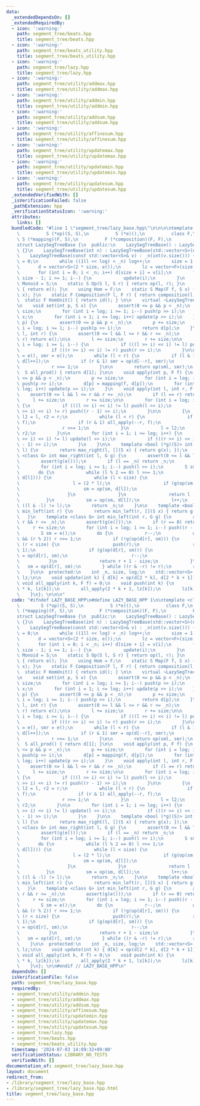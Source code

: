 ```yaml
---
data:
  _extendedDependsOn: []
  _extendedRequiredBy:
  - icon: ':warning:'
    path: segment_tree/beats.hpp
    title: segment_tree/beats.hpp
  - icon: ':warning:'
    path: segment_tree/beats_utility.hpp
    title: segment_tree/beats_utility.hpp
  - icon: ':warning:'
    path: segment_tree/lazy.hpp
    title: segment_tree/lazy.hpp
  - icon: ':warning:'
    path: segment_tree/utility/addmax.hpp
    title: segment_tree/utility/addmax.hpp
  - icon: ':warning:'
    path: segment_tree/utility/addmin.hpp
    title: segment_tree/utility/addmin.hpp
  - icon: ':warning:'
    path: segment_tree/utility/addsum.hpp
    title: segment_tree/utility/addsum.hpp
  - icon: ':warning:'
    path: segment_tree/utility/affinesum.hpp
    title: segment_tree/utility/affinesum.hpp
  - icon: ':warning:'
    path: segment_tree/utility/updatemax.hpp
    title: segment_tree/utility/updatemax.hpp
  - icon: ':warning:'
    path: segment_tree/utility/updatemin.hpp
    title: segment_tree/utility/updatemin.hpp
  - icon: ':warning:'
    path: segment_tree/utility/updatesum.hpp
    title: segment_tree/utility/updatesum.hpp
  _extendedVerifiedWith: []
  _isVerificationFailed: false
  _pathExtension: hpp
  _verificationStatusIcon: ':warning:'
  attributes:
    links: []
  bundledCode: "#line 1 \"segment_tree/lazy_base.hpp\"\n\n\n\ntemplate <class S,\n\
    \          S (*op)(S, S),\n          S (*e)(),\n          class F,\n         \
    \ S (*mapping)(F, S),\n          F (*composition)(F, F),\n          F (*id)()>\n\
    struct LazySegTreeBase {\n  public:\n    LazySegTreeBase() : LazySegTreeBase(0)\
    \ {}\n    LazySegTreeBase(int n) : LazySegTreeBase(std::vector<S>(n, e())) {}\n\
    \    LazySegTreeBase(const std::vector<S>& v) : _n(int(v.size())) {\n        log\
    \ = 0;\n        while ((1ll << log) < _n) log++;\n        size = 1 << log;\n \
    \       d = vector<S>(2 * size, e());\n        lz = vector<F>(size, id());\n \
    \       for (int i = 0; i < _n; i++) d[size + i] = v[i];\n        for (int i =\
    \ size - 1; i >= 1; i--) {\n            update(i);\n        }\n    }\n\n    using\
    \ Monoid = S;\n    static S Op(S l, S r) { return op(l, r); }\n    static S MonoidUnit()\
    \ { return e(); }\n    using Hom = F;\n    static S Map(F f, S x) { return mapping(f,\
    \ x); }\n    static F Composition(F l, F r) { return composition(l, r); }\n  \
    \  static F HomUnit() { return id(); } \n\n    virtual ~LazySegTreeBase() = default;\n\
    \n    void set(int p, S x) {\n        assert(0 <= p && p < _n);\n        p +=\
    \ size;\n        for (int i = log; i >= 1; i--) push(p >> i);\n        d[p] =\
    \ x;\n        for (int i = 1; i <= log; i++) update(p >> i);\n    }\n\n    S get(int\
    \ p) {\n        assert(0 <= p && p < _n);\n        p += size;\n        for (int\
    \ i = log; i >= 1; i--) push(p >> i);\n        return d[p];\n    }\n\n    S prod(int\
    \ l, int r) {\n        assert(0 <= l && l <= r && r <= _n);\n        if (l ==\
    \ r) return e();\n\n        l += size;\n        r += size;\n\n        for (int\
    \ i = log; i >= 1; i--) {\n            if (((l >> i) << i) != l) push(l >> i);\n\
    \            if (((r >> i) << i) != r) push(r >> i);\n        }\n\n        S sml\
    \ = e(), smr = e();\n        while (l < r) {\n            if (l & 1) sml = op(sml,\
    \ d[l++]);\n            if (r & 1) smr = op(d[--r], smr);\n            l >>= 1;\n\
    \            r >>= 1;\n        }\n\n        return op(sml, smr);\n    }\n\n  \
    \  S all_prod() { return d[1]; }\n\n    void apply(int p, F f) {\n        assert(0\
    \ <= p && p < _n);\n        p += size;\n        for (int i = log; i >= 1; i--)\
    \ push(p >> i);\n        d[p] = mapping(f, d[p]);\n        for (int i = 1; i <=\
    \ log; i++) update(p >> i);\n    }\n    void apply(int l, int r, F f) {\n    \
    \    assert(0 <= l && l <= r && r <= _n);\n        if (l == r) return;\n\n   \
    \     l += size;\n        r += size;\n\n        for (int i = log; i >= 1; i--)\
    \ {\n            if (((l >> i) << i) != l) push(l >> i);\n            if (((r\
    \ >> i) << i) != r) push((r - 1) >> i);\n        }\n\n        {\n            int\
    \ l2 = l, r2 = r;\n            while (l < r) {\n                if (l & 1) all_apply(l++,\
    \ f);\n                if (r & 1) all_apply(--r, f);\n                l >>= 1;\n\
    \                r >>= 1;\n            }\n            l = l2;\n            r =\
    \ r2;\n        }\n\n        for (int i = 1; i <= log; i++) {\n            if (((l\
    \ >> i) << i) != l) update(l >> i);\n            if (((r >> i) << i) != r) update((r\
    \ - 1) >> i);\n        }\n    }\n\n    template <bool (*g)(S)> int max_right(int\
    \ l) {\n        return max_right(l, [](S x) { return g(x); });\n    }\n    template\
    \ <class G> int max_right(int l, G g) {\n        assert(0 <= l && l <= _n);\n\
    \        assert(g(e()));\n        if (l == _n) return _n;\n        l += size;\n\
    \        for (int i = log; i >= 1; i--) push(l >> i);\n        S sm = e();\n \
    \       do {\n            while (l % 2 == 0) l >>= 1;\n            if (!g(op(sm,\
    \ d[l]))) {\n                while (l < size) {\n                    push(l);\n\
    \                    l = (2 * l);\n                    if (g(op(sm, d[l]))) {\n\
    \                        sm = op(sm, d[l]);\n                        l++;\n  \
    \                  }\n                }\n                return l - size;\n  \
    \          }\n            sm = op(sm, d[l]);\n            l++;\n        } while\
    \ ((l & -l) != l);\n        return _n;\n    }\n\n    template <bool (*g)(S)> int\
    \ min_left(int r) {\n        return min_left(r, [](S x) { return g(x); });\n \
    \   }\n    template <class G> int min_left(int r, G g) {\n        assert(0 <=\
    \ r && r <= _n);\n        assert(g(e()));\n        if (r == 0) return 0;\n   \
    \     r += size;\n        for (int i = log; i >= 1; i--) push((r - 1) >> i);\n\
    \        S sm = e();\n        do {\n            r--;\n            while (r > 1\
    \ && (r % 2)) r >>= 1;\n            if (!g(op(d[r], sm))) {\n                while\
    \ (r < size) {\n                    push(r);\n                    r = (2 * r +\
    \ 1);\n                    if (g(op(d[r], sm))) {\n                        sm\
    \ = op(d[r], sm);\n                        r--;\n                    }\n     \
    \           }\n                return r + 1 - size;\n            }\n         \
    \   sm = op(d[r], sm);\n        } while ((r & -r) != r);\n        return 0;\n\
    \    }\n\n  protected:\n    int _n, size, log;\n    std::vector<S> d;\n    std::vector<F>\
    \ lz;\n\n    void update(int k) { d[k] = op(d[2 * k], d[2 * k + 1]); }\n    virtual\
    \ void all_apply(int k, F f) = 0;\n    void push(int k) {\n        all_apply(2\
    \ * k, lz[k]);\n        all_apply(2 * k + 1, lz[k]);\n        lz[k] = id();\n\
    \    }\n}; \n\n\n"
  code: "#ifndef LAZY_BASE_HPP\n#define LAZY_BASE_HPP 1\n\ntemplate <class S,\n  \
    \        S (*op)(S, S),\n          S (*e)(),\n          class F,\n          S\
    \ (*mapping)(F, S),\n          F (*composition)(F, F),\n          F (*id)()>\n\
    struct LazySegTreeBase {\n  public:\n    LazySegTreeBase() : LazySegTreeBase(0)\
    \ {}\n    LazySegTreeBase(int n) : LazySegTreeBase(std::vector<S>(n, e())) {}\n\
    \    LazySegTreeBase(const std::vector<S>& v) : _n(int(v.size())) {\n        log\
    \ = 0;\n        while ((1ll << log) < _n) log++;\n        size = 1 << log;\n \
    \       d = vector<S>(2 * size, e());\n        lz = vector<F>(size, id());\n \
    \       for (int i = 0; i < _n; i++) d[size + i] = v[i];\n        for (int i =\
    \ size - 1; i >= 1; i--) {\n            update(i);\n        }\n    }\n\n    using\
    \ Monoid = S;\n    static S Op(S l, S r) { return op(l, r); }\n    static S MonoidUnit()\
    \ { return e(); }\n    using Hom = F;\n    static S Map(F f, S x) { return mapping(f,\
    \ x); }\n    static F Composition(F l, F r) { return composition(l, r); }\n  \
    \  static F HomUnit() { return id(); } \n\n    virtual ~LazySegTreeBase() = default;\n\
    \n    void set(int p, S x) {\n        assert(0 <= p && p < _n);\n        p +=\
    \ size;\n        for (int i = log; i >= 1; i--) push(p >> i);\n        d[p] =\
    \ x;\n        for (int i = 1; i <= log; i++) update(p >> i);\n    }\n\n    S get(int\
    \ p) {\n        assert(0 <= p && p < _n);\n        p += size;\n        for (int\
    \ i = log; i >= 1; i--) push(p >> i);\n        return d[p];\n    }\n\n    S prod(int\
    \ l, int r) {\n        assert(0 <= l && l <= r && r <= _n);\n        if (l ==\
    \ r) return e();\n\n        l += size;\n        r += size;\n\n        for (int\
    \ i = log; i >= 1; i--) {\n            if (((l >> i) << i) != l) push(l >> i);\n\
    \            if (((r >> i) << i) != r) push(r >> i);\n        }\n\n        S sml\
    \ = e(), smr = e();\n        while (l < r) {\n            if (l & 1) sml = op(sml,\
    \ d[l++]);\n            if (r & 1) smr = op(d[--r], smr);\n            l >>= 1;\n\
    \            r >>= 1;\n        }\n\n        return op(sml, smr);\n    }\n\n  \
    \  S all_prod() { return d[1]; }\n\n    void apply(int p, F f) {\n        assert(0\
    \ <= p && p < _n);\n        p += size;\n        for (int i = log; i >= 1; i--)\
    \ push(p >> i);\n        d[p] = mapping(f, d[p]);\n        for (int i = 1; i <=\
    \ log; i++) update(p >> i);\n    }\n    void apply(int l, int r, F f) {\n    \
    \    assert(0 <= l && l <= r && r <= _n);\n        if (l == r) return;\n\n   \
    \     l += size;\n        r += size;\n\n        for (int i = log; i >= 1; i--)\
    \ {\n            if (((l >> i) << i) != l) push(l >> i);\n            if (((r\
    \ >> i) << i) != r) push((r - 1) >> i);\n        }\n\n        {\n            int\
    \ l2 = l, r2 = r;\n            while (l < r) {\n                if (l & 1) all_apply(l++,\
    \ f);\n                if (r & 1) all_apply(--r, f);\n                l >>= 1;\n\
    \                r >>= 1;\n            }\n            l = l2;\n            r =\
    \ r2;\n        }\n\n        for (int i = 1; i <= log; i++) {\n            if (((l\
    \ >> i) << i) != l) update(l >> i);\n            if (((r >> i) << i) != r) update((r\
    \ - 1) >> i);\n        }\n    }\n\n    template <bool (*g)(S)> int max_right(int\
    \ l) {\n        return max_right(l, [](S x) { return g(x); });\n    }\n    template\
    \ <class G> int max_right(int l, G g) {\n        assert(0 <= l && l <= _n);\n\
    \        assert(g(e()));\n        if (l == _n) return _n;\n        l += size;\n\
    \        for (int i = log; i >= 1; i--) push(l >> i);\n        S sm = e();\n \
    \       do {\n            while (l % 2 == 0) l >>= 1;\n            if (!g(op(sm,\
    \ d[l]))) {\n                while (l < size) {\n                    push(l);\n\
    \                    l = (2 * l);\n                    if (g(op(sm, d[l]))) {\n\
    \                        sm = op(sm, d[l]);\n                        l++;\n  \
    \                  }\n                }\n                return l - size;\n  \
    \          }\n            sm = op(sm, d[l]);\n            l++;\n        } while\
    \ ((l & -l) != l);\n        return _n;\n    }\n\n    template <bool (*g)(S)> int\
    \ min_left(int r) {\n        return min_left(r, [](S x) { return g(x); });\n \
    \   }\n    template <class G> int min_left(int r, G g) {\n        assert(0 <=\
    \ r && r <= _n);\n        assert(g(e()));\n        if (r == 0) return 0;\n   \
    \     r += size;\n        for (int i = log; i >= 1; i--) push((r - 1) >> i);\n\
    \        S sm = e();\n        do {\n            r--;\n            while (r > 1\
    \ && (r % 2)) r >>= 1;\n            if (!g(op(d[r], sm))) {\n                while\
    \ (r < size) {\n                    push(r);\n                    r = (2 * r +\
    \ 1);\n                    if (g(op(d[r], sm))) {\n                        sm\
    \ = op(d[r], sm);\n                        r--;\n                    }\n     \
    \           }\n                return r + 1 - size;\n            }\n         \
    \   sm = op(d[r], sm);\n        } while ((r & -r) != r);\n        return 0;\n\
    \    }\n\n  protected:\n    int _n, size, log;\n    std::vector<S> d;\n    std::vector<F>\
    \ lz;\n\n    void update(int k) { d[k] = op(d[2 * k], d[2 * k + 1]); }\n    virtual\
    \ void all_apply(int k, F f) = 0;\n    void push(int k) {\n        all_apply(2\
    \ * k, lz[k]);\n        all_apply(2 * k + 1, lz[k]);\n        lz[k] = id();\n\
    \    }\n}; \n\n#endif // LAZY_BASE_HPP\n"
  dependsOn: []
  isVerificationFile: false
  path: segment_tree/lazy_base.hpp
  requiredBy:
  - segment_tree/utility/addmin.hpp
  - segment_tree/utility/addmax.hpp
  - segment_tree/utility/addsum.hpp
  - segment_tree/utility/affinesum.hpp
  - segment_tree/utility/updatemin.hpp
  - segment_tree/utility/updatemax.hpp
  - segment_tree/utility/updatesum.hpp
  - segment_tree/lazy.hpp
  - segment_tree/beats.hpp
  - segment_tree/beats_utility.hpp
  timestamp: '2024-07-03 14:09:32+09:00'
  verificationStatus: LIBRARY_NO_TESTS
  verifiedWith: []
documentation_of: segment_tree/lazy_base.hpp
layout: document
redirect_from:
- /library/segment_tree/lazy_base.hpp
- /library/segment_tree/lazy_base.hpp.html
title: segment_tree/lazy_base.hpp
---
```

